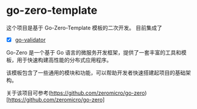 # go-zero-template
这个项目是基于 Go-Zero-Template 模板的二次开发。
目前集成了
- [x] [go-validator](https://github.com/go-playground/validator)

Go-Zero 是一个基于 Go 语言的微服务开发框架，提供了一套丰富的工具和模板，用于快速构建高性能的分布式应用程序。

该模板包含了一些通用的模块和功能，可以帮助开发者快速搭建起项目的基础架构。

关于该项目可参考(https://github.com/zeromicro/go-zero)[https://github.com/zeromicro/go-zero]
